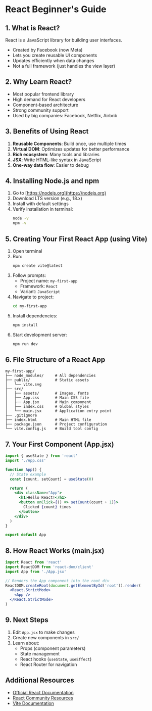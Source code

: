 
# React Beginner's Guide

## 1. What is React?

React is a JavaScript library for building user interfaces.

- Created by Facebook (now Meta)
- Lets you create reusable UI components
- Updates efficiently when data changes
- Not a full framework (just handles the view layer)

## 2. Why Learn React?

- Most popular frontend library
- High demand for React developers
- Component-based architecture
- Strong community support
- Used by big companies: Facebook, Netflix, Airbnb

## 3. Benefits of Using React

1. **Reusable Components**: Build once, use multiple times
2. **Virtual DOM**: Optimizes updates for better performance
3. **Rich ecosystem**: Many tools and libraries
4. **JSX**: Write HTML-like syntax in JavaScript
5. **One-way data flow**: Easier to debug

## 4. Installing Node.js and npm

1. Go to [https://nodejs.org](https://nodejs.org)
2. Download LTS version (e.g., 18.x)
3. Install with default settings
4. Verify installation in terminal:
   ```bash
   node -v
   npm -v
   ```

## 5. Creating Your First React App (using Vite)

1. Open terminal
2. Run:
   ```bash
   npm create vite@latest
   ```
3. Follow prompts:
   - Project name: `my-first-app`
   - Framework: `React`
   - Variant: `JavaScript`
4. Navigate to project:
   ```bash
   cd my-first-app
   ```
5. Install dependencies:
   ```bash
   npm install
   ```
6. Start development server:
   ```bash
   npm run dev
   ```

## 6. File Structure of a React App

```
my-first-app/
├── node_modules/     # All dependencies
├── public/           # Static assets
│   └── vite.svg
├── src/
│   ├── assets/       # Images, fonts
│   ├── App.css       # Main CSS file
│   ├── App.jsx       # Main component
│   ├── index.css     # Global styles
│   └── main.jsx      # Application entry point
├── .gitignore
├── index.html        # Main HTML file
├── package.json      # Project configuration
└── vite.config.js    # Build tool config
```

## 7. Your First Component (App.jsx)

```jsx
import { useState } from 'react'
import './App.css'

function App() {
  // State example
  const [count, setCount] = useState(0)

  return (
    <div className="App">
      <h1>Hello React!</h1>
      <button onClick={() => setCount(count + 1)}>
        Clicked {count} times
      </button>
    </div>
  )
}

export default App
```

## 8. How React Works (main.jsx)

```jsx
import React from 'react'
import ReactDOM from 'react-dom/client'
import App from './App.jsx'

// Renders the App component into the root div
ReactDOM.createRoot(document.getElementById('root')).render(
  <React.StrictMode>
    <App />
  </React.StrictMode>
)
```

## 9. Next Steps

1. Edit `App.jsx` to make changes
2. Create new components in `src/`
3. Learn about:
   - Props (component parameters)
   - State management
   - React hooks (`useState`, `useEffect`)
   - React Router for navigation

## Additional Resources

- [Official React Documentation](https://react.dev)
- [React Community Resources](https://reactjs.org/community/support.html)
- [Vite Documentation](https://vitejs.dev)